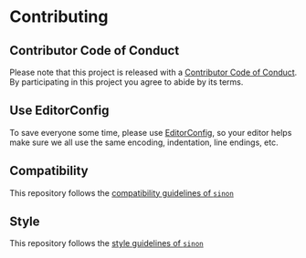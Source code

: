 # Contributing

## Contributor Code of Conduct

Please note that this project is released with a [Contributor Code of Conduct](../CODE_OF_CONDUCT.md). By participating in this project you agree to abide by its terms.

## Use EditorConfig

To save everyone some time, please use [EditorConfig](https://editorconfig.org), so your editor helps make
sure we all use the same encoding, indentation, line endings, etc.

## Compatibility

This repository follows the [compatibility guidelines of `sinon`](https://github.com/sinonjs/sinon/blob/master/CONTRIBUTING.md#compatibility)

## Style

This repository follows the [style guidelines of `sinon`](https://github.com/sinonjs/sinon/blob/master/CONTRIBUTING.md#style)
